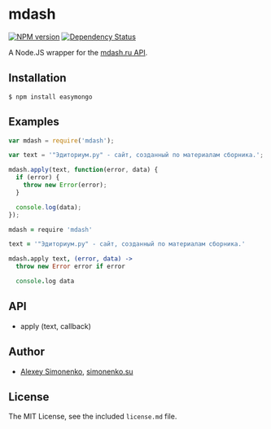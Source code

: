 # mdash

[![NPM version](https://badge.fury.io/js/mdash.png)](http://badge.fury.io/js/mdash) [![Dependency Status](https://david-dm.org/meritt/node-mdash.png)](https://david-dm.org/meritt/node-mdash)

A Node.JS wrapper for the [mdash.ru API](http://mdash.ru).

## Installation

```
$ npm install easymongo
```

## Examples

```javascript
var mdash = require('mdash');

var text = '"Эдиториум.ру" - сайт, созданный по материалам сборника.';

mdash.apply(text, function(error, data) {
  if (error) {
    throw new Error(error);
  }

  console.log(data);
});
```

```coffeescript
mdash = require 'mdash'

text = '"Эдиториум.ру" - сайт, созданный по материалам сборника.'

mdash.apply text, (error, data) ->
  throw new Error error if error

  console.log data
```

## API

* apply (text, callback)

## Author

* [Alexey Simonenko](mailto:alexey@simonenko.su), [simonenko.su](http://simonenko.su)

## License

The MIT License, see the included `license.md` file.

